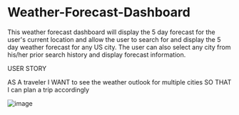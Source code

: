 # Weather-Forecast-Dashboard

This weather forecast dashboard will display the 5 day forecast for the user's current location and allow the user to search for and display the 5 day weather forecast for any US city. The user can also select any city from his/her prior search history and display forecast information.

USER STORY

AS A traveler
I WANT to see the weather outlook for multiple cities
SO THAT I can plan a trip accordingly

![image](https://user-images.githubusercontent.com/114967217/203225245-3a025cb7-98fd-473f-b5b8-c5582068a1ca.png)

